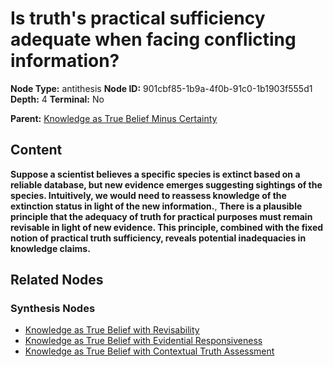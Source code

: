 # Is truth's practical sufficiency adequate when facing conflicting information?

**Node Type:** antithesis
**Node ID:** 901cbf85-1b9a-4f0b-91c0-1b1903f555d1
**Depth:** 4
**Terminal:** No

**Parent:** [Knowledge as True Belief Minus Certainty](knowledge-as-true-belief-minus-certainty-synthesis-5c716fd6-8084-4157-892a-0058aa0aa88f.md)

## Content

**Suppose a scientist believes a specific species is extinct based on a reliable database, but new evidence emerges suggesting sightings of the species. Intuitively, we would need to reassess knowledge of the extinction status in light of the new information.**, **There is a plausible principle that the adequacy of truth for practical purposes must remain revisable in light of new evidence. This principle, combined with the fixed notion of practical truth sufficiency, reveals potential inadequacies in knowledge claims.**

## Related Nodes

### Synthesis Nodes

- [Knowledge as True Belief with Revisability](knowledge-as-true-belief-with-revisability-synthesis-4977dfda-d2ae-4fa9-b37d-edae90540aa8.md)
- [Knowledge as True Belief with Evidential Responsiveness](knowledge-as-true-belief-with-evidential-responsiveness-synthesis-b421f3fa-335b-490a-9ce5-84c878734c6c.md)
- [Knowledge as True Belief with Contextual Truth Assessment](knowledge-as-true-belief-with-contextual-truth-assessment-synthesis-7245c61a-8b66-46e7-b260-fadcbfa6b27f.md)
